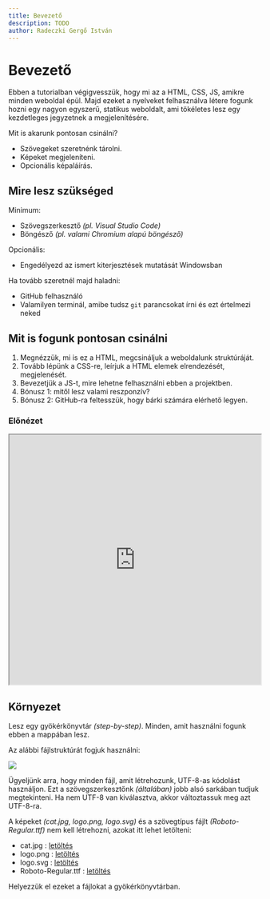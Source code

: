 ```yaml
---
title: Bevezető
description: TODO
author: Radeczki Gergő István
---
```


# Bevezető

Ebben a tutorialban végigvesszük, hogy mi az a HTML, CSS, JS, amikre minden weboldal épül. Majd ezeket a nyelveket felhasználva létere fogunk hozni egy nagyon egyszerű, statikus weboldalt, ami tökéletes lesz egy kezdetleges jegyzetnek a megjelenítésére.

Mit is akarunk pontosan csinálni?

- Szövegeket szeretnénk tárolni.
- Képeket megjeleníteni.
- Opcionális képaláírás.

## Mire lesz szükséged

Minimum:

- Szövegszerkesztő *(pl. Visual Studio Code)*
- Böngésző *(pl. valami Chromium alapú böngésző)*

Opcionális:

- Engedélyezd az ismert kiterjesztések mutatását Windowsban 

Ha tovább szeretnél majd haladni:

- GitHub felhasználó
- Valamilyen terminál, amibe tudsz `git` parancsokat írni és ezt értelmezi neked

## Mit is fogunk pontosan csinálni

1. Megnézzük, mi is ez a HTML, megcsináljuk a weboldalunk struktúráját.
2. Tovább lépünk a CSS-re, leírjuk a HTML elemek elrendezését, megjelenését.
3. Bevezetjük a JS-t, mire lehetne felhasználni ebben a projektben.
4. Bónusz 1: mitől lesz valami reszponzív?
5. Bónusz 2: GitHub-ra feltesszük, hogy bárki számára elérhető legyen.

### Előnézet

<iframe style="width: 100%; height: 500px;" src="https://gergoradeczki.github.io/tutorials/step-by-step/vegleges/index.html"></iframe>

## Környezet

Lesz egy gyökérkönyvtár *(step-by-step)*. Minden, amit használni fogunk ebben a mappában lesz.

Az alábbi fájlstruktúrát fogjuk használni:

<img src="/web/tutorial/step-by-step/sbs_00_fajlok.png">

Ügyeljünk arra, hogy minden fájl, amit létrehozunk, UTF-8-as kódolást használjon. Ezt a szövegszerkesztőnk *(általában)* jobb alsó sarkában tudjuk megtekinteni. Ha nem UTF-8 van kiválasztva, akkor változtassuk meg azt UTF-8-ra.

A képeket *(cat.jpg, logo.png, logo.svg)* és a szövegtípus fájlt *(Roboto-Regular.ttf)* nem kell létrehozni, azokat itt lehet letölteni:

- cat.jpg : [letöltés](https://github.com/gergoradeczki/gergoradeczki.github.io/raw/master/tutorials/step-by-step/vegleges/Roboto-Regular.ttf)
- logo.png : [letöltés](https://github.com/gergoradeczki/gergoradeczki.github.io/raw/master/tutorials/step-by-step/vegleges/cat.jpg)
- logo.svg : [letöltés](https://github.com/gergoradeczki/gergoradeczki.github.io/raw/master/tutorials/step-by-step/vegleges/logo.png)
- Roboto-Regular.ttf : [letöltés](https://github.com/gergoradeczki/gergoradeczki.github.io/raw/master/tutorials/step-by-step/vegleges/logo.svg)

Helyezzük el ezeket a fájlokat a gyökérkönyvtárban.